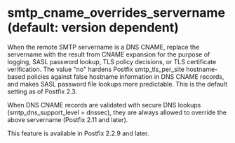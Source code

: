 # smtp_cname_overrides_servername (default: version dependent)
 When the remote SMTP servername is a DNS CNAME, replace the
servername with the result from CNAME expansion for the purpose of
logging, SASL password lookup, TLS
policy decisions, or TLS certificate verification. The value "no"
hardens Postfix smtp\_tls\_per\_site hostname-based policies against
false hostname information in DNS CNAME records, and makes SASL
password file lookups more predictable. This is the default setting
as of Postfix 2.3. 


 When DNS CNAME records are validated with secure DNS lookups
(smtp\_dns\_support\_level = dnssec), they are always allowed to
override the above servername (Postfix 2.11 and later). 


 This feature is available in Postfix 2.2.9 and later. 


